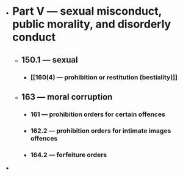 - # Part V — sexual misconduct, public morality, and disorderly conduct
	- ## 150.1 — sexual
		- ### [[160(4) — prohibition or restitution (bestiality)]]
	- ## 163 — moral corruption
		- ### 161 — prohibition orders for certain offences
		- ### 162.2 — prohibition orders for intimate images offences
		- ### 164.2 — forfeiture orders
-